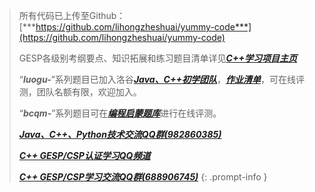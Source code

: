 >所有代码已上传至Github：[***https://github.com/lihongzheshuai/yummy-code***](https://github.com/lihongzheshuai/yummy-code)
>
>GESP各级别考纲要点、知识拓展和练习题目清单详见[***C++学习项目主页***](https://github.com/lihongzheshuai/yummy-code)
>
>“***luogu-***”系列题目已加入洛谷[***Java、C++初学团队***](https://www.luogu.com.cn/team/92228)，[***作业清单***](https://www.luogu.com.cn/team/92228#homework)，可在线评测，团队名额有限，欢迎加入。
>
>“***bcqm-***”系列题目可在[***编程启蒙题库***](https://bas.ssoier.cn/index.php)进行在线评测。
>
>[***Java、C++、Python技术交流QQ群(982860385)***](https://qm.qq.com/q/ls4zxnEXXW)
>
>[***C++ GESP/CSP认证学习QQ频道***](https://pd.qq.com/s/1gsdm3gdn)
>
>[***C++ GESP/CSP学习交流QQ群(688906745)***](https://qm.qq.com/q/EllqGsKIoM)
{: .prompt-info }
